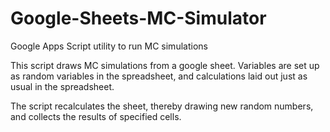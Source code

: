 # Google-Sheets-MC-Simulator
Google Apps Script utility to run MC simulations

This script draws MC simulations from a google sheet. Variables are set up as random variables in the spreadsheet, and calculations laid out just as usual in the spreadsheet.

The script recalculates the sheet, thereby drawing new random numbers, and collects the results of specified cells.
